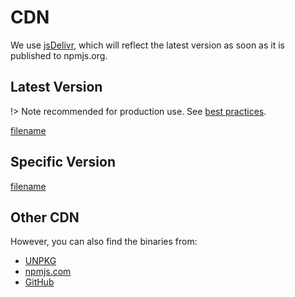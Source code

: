# CDN

We use [jsDelivr](https://www.jsdelivr.com/package/npm/@alertbox/docsify-footer), which will reflect the latest version as soon as it is published to npmjs.org.

## Latest Version

!> Note recommended for production use. See [best practices](best-practices.md).

[filename](_gist/add-latest.md ':include')

## Specific Version

[filename](_gist/add-specific.md ':include')

## Other CDN

However, you can also find the binaries from:

- [UNPKG](https://unpkg.com/browse/@alertbox/docsify-footer/)
- [npmjs.com](https://www.npmjs.com/package/@alertbox/docsify-footer)
- [GitHub](https://github.com/alertbox/docsify-footer/releases)
